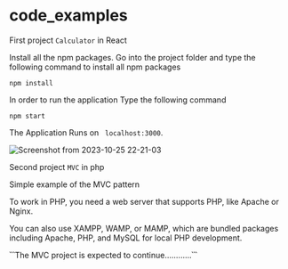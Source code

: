 # code_examples

First project ```Calculator``` in React

Install all the npm packages. Go into the project folder and type the following command to install all npm packages

```npm install```

In order to run the application Type the following command

```npm start```

The Application Runs on ``` localhost:3000```.

![Screenshot from 2023-10-25 22-21-03](https://github.com/hovhannisyannarine/code_examples/assets/143603401/eb6d92b2-fab3-47d6-9ad2-cdf9c4fd72e0)

Second project  ``` MVC ```  in  php 

Simple example of the MVC pattern

To work in PHP, you need a web server that supports PHP, like Apache or Nginx.

You can also use XAMPP, WAMP, or MAMP, which are
bundled packages including Apache, PHP, and MySQL for local PHP development.

՝՝՝The MVC project is expected to continue․․․․․․․․․․․․՝՝՝
